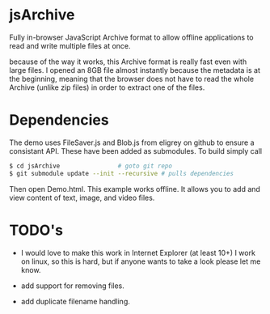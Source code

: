 jsArchive
=========

Fully in-browser JavaScript Archive format to allow offline applications to read and write multiple files at once.

because of the way it works, this Archive format is really fast even with large files. I opened an 8GB file almost instantly because the metadata is at the beginning, meaning that the browser does not have to read the whole Archive (unlike zip files) in order to extract one of the files.


Dependencies
============

The demo uses FileSaver.js and Blob.js from eligrey on github to ensure a consistant API. These have been added as submodules.
To build simply call

```bash
$ cd jsArchive 				  # goto git repo
$ git submodule update --init --recursive # pulls dependencies
```

Then open Demo.html. This example works offline. It allows you to add and view content of text, image, and video files.

TODO's
======

- I would love to make this work in Internet Explorer (at least 10+) I work on linux, so this is hard, but if anyone wants to take a look please let me know.

- add support for removing files.

- add duplicate filename handling.

